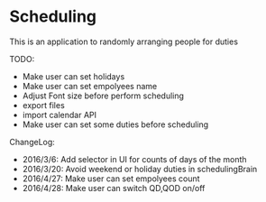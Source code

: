 # Scheduling


This is an application to randomly arranging people for duties


TODO:
- Make user can set holidays 
- Make user can set empolyees name
- Adjust Font size  before perform scheduling
- export files
- import calendar API
- Make user can set some duties before scheduling 


ChangeLog:
 - 2016/3/6: Add selector in UI for counts of days of the month
 - 2016/3/20: Avoid weekend or holiday duties in schedulingBrain
 - 2016/4/27: Make user can set empolyees count
 - 2016/4/28: Make user can switch QD,QOD on/off
